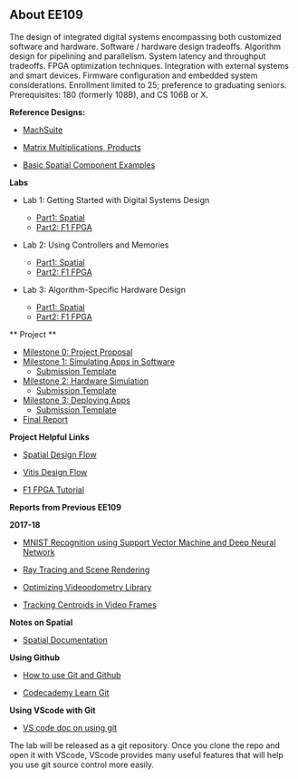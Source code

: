 ## About EE109

The design of integrated digital systems encompassing both customized software and hardware. Software / hardware design tradeoffs. Algorithm design for pipelining and parallelism. System latency and throughput tradeoffs. FPGA optimization techniques. Integration with external systems and smart devices. Firmware configuration and embedded system considerations. Enrollment limited to 25; preference to graduating seniors. Prerequisites: 180 (formerly 108B), and CS 106B or X.
<!--
**Tutorials for Using the Toolchain**
 * [Tutorial 0: Running Scala and VCS Simulation](test.md) 

* [Tutorial 1: Mounting a Remote File System](sshfs.md)

* [Tutorial 2: Using an IDE for Spatial development](ide.md) -->

**Reference Designs:**
* [MachSuite](https://github.com/stanford-ppl/spatial-apps/blob/regression_arria10/src/MachSuite.scala)

* [Matrix Multiplications, Products](https://github.com/stanford-ppl/spatial-apps/blob/regression_arria10/src/Products.scala)

* [Basic Spatial Component Examples](https://github.com/stanford-ppl/spatial-apps/blob/regression_arria10/src/UnitTests.scala)

**Labs**

* Lab 1: Getting Started with Digital Systems Design
    * [Part1: Spatial](lab1_part1_spatial.md)
    * [Part2: F1 FPGA](lab1_part2_f1_fpga.md)

* Lab 2: Using Controllers and Memories
    * [Part1: Spatial](lab2_part1_spatial.md)
    * [Part2: F1 FPGA](lab2_part2_f1_fpga.md)

* Lab 3: Algorithm-Specific Hardware Design
    * [Part1: Spatial](lab3_part1_spatial.md)
    * [Part2: F1 FPGA](lab3_part2_f1_fpga.md)

<!-- **Laboratory Links:**

-->
** Project **
* [Milestone 0: Project Proposal](project_proposal.md)
* [Milestone 1: Simulating Apps in Software](milestone1.md)
    * [Submission Template](milestone1_submission.md)
* [Milestone 2: Hardware Simulation](milestone2.md)
    * [Submission Template](milestone2_submission.md)
* [Milestone 3: Deploying Apps](milestone3.md)
    * [Submission Template](milestone3_submission.md)   
* [Final Report](final_report_template/FinalReport_STUDENT1_STUDENT2_Spr1718.md)

**Project Helpful Links**

* [Spatial Design Flow](spatial-design-flow.md)

* [Vitis Design Flow](vitis_setup.md)

* [F1 FPGA Tutorial](fpga-f1-tutorial.md)


**Reports from Previous EE109**

**2017-18**
* [MNIST Recognition using Support Vector Machine and Deep Neural Network](1718_reports/FinalReport_Akshay_Andrea_Spr1718/FinalReport_Akshay_Andrea_Spr1718.md)

* [Ray Tracing and Scene Rendering](1718_reports/FinalReport_Sam_James_Spring1718/SamJohnsonJamesOrdnerFinalReport.md)

* [Optimizing Videoodometry Library](1718_reports/FinalReport_Pranav_Cornor_Spring1718/FinalReport_cnormand_ppadode_Spr1718.md)

* [Tracking Centroids in Video Frames](1718_reports/FinalReport_EugenioMacossay_Spr1718/FinalReport_EugenioMacossay_Spr1718.md)

**Notes on Spatial**
<!-- * [Helpful Instructions when Working with Spatial](spatial-cheatsheet.md) -->

<!-- * [FAQs](common-issues.md) -->

* [Spatial Documentation](https://spatial-lang.org/)

**Using Github**
* [How to use Git and Github](https://www.udacity.com/course/how-to-use-git-and-github--ud775)

* [Codecademy Learn Git](https://www.codecademy.com/learn/learn-git)

**Using VScode with Git**
* [VS code doc on using git](https://code.visualstudio.com/docs/sourcecontrol/intro-to-git#_staging-and-committing-code-changes)

The lab will be released as a git repository. Once you clone the repo and open it with VScode, VScode provides many useful features that will help you use git source control more easily.

<!-- **Using vim**
* [CS107 Guide to vim](https://web.stanford.edu/class/cs107/guide/vim.html) 

**Contact**
 * [Slack Link](http://ee109-spr1819.slack.com/) 

* [Stanford Canvas](https://canvas.stanford.edu/) -->
